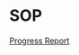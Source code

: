 # SOP
[Progress Report](https://docs.google.com/document/d/1K9dPcW-0sjhXgN4J1LnwKr6FABrbKQakzWA353BKpWs/edit?usp=sharing)
